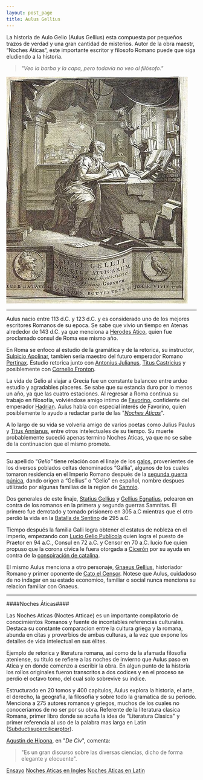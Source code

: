 ```yaml
---
layout: post_page
title: Aulus Gellius
---
```


La historia de Aulo Gelio (Aulus Gellius) esta compuesta por pequeños trazos de verdad y una gran cantidad de misterios. Autor de la obra maestr, “Noches Áticas“, este importante escritor y filosofo Romano puede que siga eludiendo a la historia.

> *"Veo la barba y la capa, pero todavía no veo al filósofo."*

![Aulus Gellius](/Images/aulusgellius.jpg)

***

Aulus nacio entre 113 d.C. y 123 d.C. y es considerado uno de los mejores escritores Romanos de su epoca. Se sabe que vivio un tiempo en Atenas alrededor de 143 d.C. ya que menciona a [Herodes Atico](https://es.wikipedia.org/wiki/Herodes_%C3%81tico), quien fue proclamado consul de Roma ese mismo año.

En Roma se enfoco al estudio de la gramática y de la retorica, su instructor, [Sulpicio Apolinar](https://es.wikipedia.org/wiki/Sulpicio_Apolinar), tambien seria maestro del futuro emperador Romano [Pertinax](https://es.wikipedia.org/wiki/Pertinax). Estudio retorica junto con [Antonius Julianus](https://en.wikipedia.org/wiki/Marcus_Antonius_Julianus), [Titus Castricius](https://en.wikipedia.org/wiki/Castricia_(gens)) y posiblemente con [Cornelio Fronton](https://es.wikipedia.org/wiki/Marco_Cornelio_Front%C3%B3n).

La vida de Gelio al viajar a Grecia fue un constante balanceo entre arduo estudio y agradables placeres. Se sabe que su estancia duro por lo menos un año, ya que las cuatro estaciones. Al regresar a Roma continua su trabajo en filosofía, volviéndose amigo intimo de [Favorino](https://es.wikipedia.org/wiki/Favorino), confidente del emperador [Hadrian](https://en.wikipedia.org/wiki/Hadrian). Aulus habla con especial interés de Favorino, quien posiblemente lo ayudo a redactar parte de las "*[Noches Áticas](https://es.wikipedia.org/wiki/Aulo_Gelio#Noches_.C3.81ticas)*".

A lo largo de su vida se volveria amigo de varios poetas como Julius Paulus y [Titus Annianus](https://en.wikipedia.org/wiki/Titus_Annianus), entre otros intelectuales de su tiempo. Su muerte probablemente sucedió apenas termino Noches Aticas, ya que no se sabe de la continuacion que el mismo promete.

***

Su apellido “*Gelio*” tiene relación con el linaje de los [galos](https://es.wikipedia.org/wiki/Pueblos_galos), provenientes de los diversos poblados celtas denominados “Gallia”, algunos de los cuales tomaron residencia en el Imperio Romano después de la [segunda guerra púnica](https://es.wikipedia.org/wiki/Segunda_guerra_p%C3%BAnica), dando origen a “Gellius” o “Gelio” en español, nombre despues utilizado por algunas familias de la region de [Samnio](https://es.wikipedia.org/wiki/Samnio).

Dos generales de este linaje, [Statius Gellius](https://en.wikipedia.org/wiki/Statius_Gellius) y [Gellius Egnatius](https://en.wikipedia.org/wiki/Egnatius), pelearon en contra de los romanos en la primera y segunda guerras Samnitas. El primero fue derrotado y tomado prisionero en 305 a.C  mientras que el otro perdió la vida en la [Batalla de Sentino](https://es.wikipedia.org/wiki/Batalla_de_Sentino) de 295 a.C.

Tiempo después la familia Galli logra obtener el estatus de nobleza en el imperio, empezando con [Lucio Gelio Publícola](https://es.wikipedia.org/wiki/Lucio_Gelio_Publ%C3%ADcola) quien logra el puesto de Praetor en 94 a.C., Consul en 72 a.C. y Censor en 70 a.C. lucio fue quien propuso que la corona cívica le fuera otorgada a [Cicerón](https://es.wikipedia.org/wiki/Cicer%C3%B3n) por su ayuda en contra de la [conspiración de catalina](https://es.wikipedia.org/wiki/Conspiraci%C3%B3n_de_Catilina).

El mismo Aulus menciona a otro personaje, [Gnaeus Gellius](https://en.wikipedia.org/wiki/Gnaeus_Gellius), historiador Romano y primer oponente de [Cato el Censor](https://en.wikipedia.org/wiki/Cato_the_Elder). Notese que Aulus, cuidadoso de no indagar en su estado economico, familiar o social nunca menciona su relacion familiar con Gnaeus.

***

####Noches Áticas####

Las Noches Aticas (Noctes Atticae) es un importante compilatorio de conocimientos Romanos y fuente de incontables referencias culturales. Destaca su constante comparacion entre la cultura griega y la romana, abunda en citas y proverbios de ambas culturas, a la vez que expone los detalles de vida intelectual en sus élites. 

Ejemplo de retorica y literatura romana, así como de la afamada filosofia ateniense, su titulo se refiere a las noches de invierno que Aulus paso en Atica y en donde comenzo a escribir la obra. En algun punto de la historia los rollos originales fueron transcritos a dos codices y en el proceso se perdio el octavo tomo, del cual solo sobrevive su indice. 

Estructurado en 20 tomos y 400 capitulos, Aulus explora la historia, el arte, el derecho, la geografia, la filosofia y sobre todo la gramatica de su periodo.  Menciona a 275 autores romanos y griegos, muchos de los cuales no conoceriamos de no ser por su obra. Referente de la literatura clasica Romana, primer libro donde se acuña la idea de "Literatura Clasica" y primer referencia al uso de la palabra mas larga en Latin ([Subductisupercilicarptor](https://www.youtube.com/watch?v=KCt8vf-ybHw)).

[Agustin de Hipona](https://es.wikipedia.org/wiki/Agust%C3%ADn_de_Hipona), en "*De Civ*", comenta:

> "Es un gran discurso sobre las diversas ciencias, dicho de forma elegante y elocuente".

[Ensayo](http://www.redalyc.org/articulo.oa?id=59115484009)
[Noches Aticas en Ingles](https://archive.org/details/atticnights00millrich)
[Noches Aticas en Latin](https://la.wikisource.org/wiki/Noctes_Atticae)
